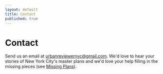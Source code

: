 ```yaml
---
layout: default
title: Contact
published: true
---
```


# Contact

Send us an email at urbanreviewernyc@gmail.com. We'd love to hear your stories of New York City's master plans and we'd love your help filling in the missing pieces (see [Missing Plans](#page=references.html)).